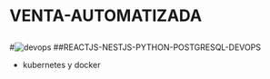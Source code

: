 # VENTA-AUTOMATIZADA
##
#![devops](https://github.com/user-attachments/assets/4826ea40-ade8-4d8a-9984-5db511d57c05)
##REACTJS-NESTJS-PYTHON-POSTGRESQL-DEVOPS
- kubernetes y docker
